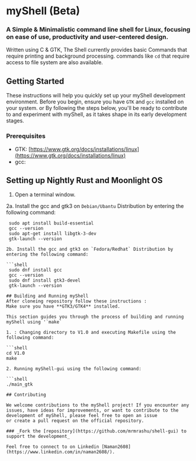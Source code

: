 # myShell (Beta)
### A Simple & Minimalistic command line shell for Linux, focusing on ease of use, productivity and user-centered design.
Written using C & GTK, The Shell currently provides basic Commands that require printing and background processing. commands like `cd` that require access to file system are also available. 

## Getting Started

These instructions will help you quickly set up your myShell development environment. Before you begin, ensure you have `GTK` and `gcc` installed on your system. or By following the steps below, you'll be ready to contribute to and experiment with myShell, as it takes shape in its early development stages.

### Prerequisites

- GTK: [https://www.gtk.org/docs/installations/linux](https://www.gtk.org/docs/installations/linux)
- gcc: 

## Setting up Nightly Rust and Moonlight OS

1. Open a terminal window.

2a. Install the gcc and gtk3 on `Debian/Ubantu` Distribution by entering the following command:

   ```shell
    sudo apt install build-essential
    gcc --version
    sudo apt-get install libgtk-3-dev
    gtk-launch --version

2b. Install the gcc and gtk3 on `Fedora/Redhat` Distribution by entering the following command:

   ```shell
    sudo dnf install gcc
    gcc --version
    sudo dnf install gtk3-devel
    gtk-launch --version

## Building and Running myShell
After cloneing repository follow these instructions :
Make sure you have **GTK3/GTK4** installed.

This section guides you through the process of building and running myShell using '`make` 

1. : Changing directory to V1.0 and executing Makefile using the following command:

   ```shell
   cd V1.0
   make
   
2. Running myShell-gui using the following command:

   ```shell
   ./main_gtk
   
## Contributing

We welcome contributions to the myShell project! If you encounter any issues, have ideas for improvements, or want to contribute to the development of myShell, please feel free to open an issue 
or create a pull request on the official repository.

### _Fork the [repository](https://github.com/mrmrashu/shell-gui) to support the development_

Feel free to connect to on Linkedin [Naman2608](https://www.linkedin.com/in/naman2608/).

